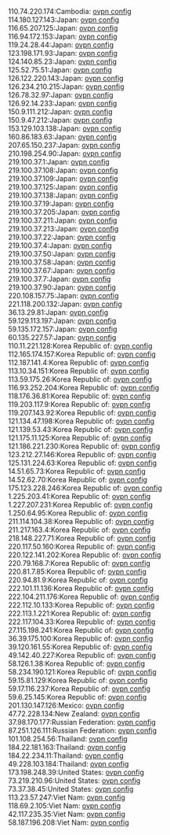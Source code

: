 110.74.220.174:Cambodia: [ovpn config](vpn/110_74_220_174.ovpn)  
114.180.127.143:Japan: [ovpn config](vpn/114_180_127_143.ovpn)  
116.65.207.125:Japan: [ovpn config](vpn/116_65_207_125.ovpn)  
116.94.172.153:Japan: [ovpn config](vpn/116_94_172_153.ovpn)  
119.24.28.44:Japan: [ovpn config](vpn/119_24_28_44.ovpn)  
123.198.171.93:Japan: [ovpn config](vpn/123_198_171_93.ovpn)  
124.140.85.23:Japan: [ovpn config](vpn/124_140_85_23.ovpn)  
125.52.75.51:Japan: [ovpn config](vpn/125_52_75_51.ovpn)  
126.122.220.143:Japan: [ovpn config](vpn/126_122_220_143.ovpn)  
126.234.210.215:Japan: [ovpn config](vpn/126_234_210_215.ovpn)  
126.78.32.97:Japan: [ovpn config](vpn/126_78_32_97.ovpn)  
126.92.14.233:Japan: [ovpn config](vpn/126_92_14_233.ovpn)  
150.9.111.212:Japan: [ovpn config](vpn/150_9_111_212.ovpn)  
150.9.47.212:Japan: [ovpn config](vpn/150_9_47_212.ovpn)  
153.129.103.138:Japan: [ovpn config](vpn/153_129_103_138.ovpn)  
160.86.183.63:Japan: [ovpn config](vpn/160_86_183_63.ovpn)  
207.65.150.237:Japan: [ovpn config](vpn/207_65_150_237.ovpn)  
210.198.254.90:Japan: [ovpn config](vpn/210_198_254_90.ovpn)  
219.100.37.1:Japan: [ovpn config](vpn/219_100_37_1.ovpn)  
219.100.37.108:Japan: [ovpn config](vpn/219_100_37_108.ovpn)  
219.100.37.109:Japan: [ovpn config](vpn/219_100_37_109.ovpn)  
219.100.37.125:Japan: [ovpn config](vpn/219_100_37_125.ovpn)  
219.100.37.138:Japan: [ovpn config](vpn/219_100_37_138.ovpn)  
219.100.37.19:Japan: [ovpn config](vpn/219_100_37_19.ovpn)  
219.100.37.205:Japan: [ovpn config](vpn/219_100_37_205.ovpn)  
219.100.37.211:Japan: [ovpn config](vpn/219_100_37_211.ovpn)  
219.100.37.213:Japan: [ovpn config](vpn/219_100_37_213.ovpn)  
219.100.37.22:Japan: [ovpn config](vpn/219_100_37_22.ovpn)  
219.100.37.4:Japan: [ovpn config](vpn/219_100_37_4.ovpn)  
219.100.37.50:Japan: [ovpn config](vpn/219_100_37_50.ovpn)  
219.100.37.58:Japan: [ovpn config](vpn/219_100_37_58.ovpn)  
219.100.37.67:Japan: [ovpn config](vpn/219_100_37_67.ovpn)  
219.100.37.7:Japan: [ovpn config](vpn/219_100_37_7.ovpn)  
219.100.37.90:Japan: [ovpn config](vpn/219_100_37_90.ovpn)  
220.108.157.75:Japan: [ovpn config](vpn/220_108_157_75.ovpn)  
221.118.200.132:Japan: [ovpn config](vpn/221_118_200_132.ovpn)  
36.13.29.81:Japan: [ovpn config](vpn/36_13_29_81.ovpn)  
59.129.113.197:Japan: [ovpn config](vpn/59_129_113_197.ovpn)  
59.135.172.157:Japan: [ovpn config](vpn/59_135_172_157.ovpn)  
60.135.227.57:Japan: [ovpn config](vpn/60_135_227_57.ovpn)  
110.11.221.128:Korea Republic of: [ovpn config](vpn/110_11_221_128.ovpn)  
112.165.174.157:Korea Republic of: [ovpn config](vpn/112_165_174_157.ovpn)  
112.187.141.4:Korea Republic of: [ovpn config](vpn/112_187_141_4.ovpn)  
113.10.34.151:Korea Republic of: [ovpn config](vpn/113_10_34_151.ovpn)  
113.59.175.26:Korea Republic of: [ovpn config](vpn/113_59_175_26.ovpn)  
116.93.252.204:Korea Republic of: [ovpn config](vpn/116_93_252_204.ovpn)  
118.176.36.81:Korea Republic of: [ovpn config](vpn/118_176_36_81.ovpn)  
119.203.117.9:Korea Republic of: [ovpn config](vpn/119_203_117_9.ovpn)  
119.207.143.92:Korea Republic of: [ovpn config](vpn/119_207_143_92.ovpn)  
121.134.47.198:Korea Republic of: [ovpn config](vpn/121_134_47_198.ovpn)  
121.139.53.43:Korea Republic of: [ovpn config](vpn/121_139_53_43.ovpn)  
121.175.11.125:Korea Republic of: [ovpn config](vpn/121_175_11_125.ovpn)  
121.186.221.230:Korea Republic of: [ovpn config](vpn/121_186_221_230.ovpn)  
123.212.27.146:Korea Republic of: [ovpn config](vpn/123_212_27_146.ovpn)  
125.131.224.63:Korea Republic of: [ovpn config](vpn/125_131_224_63.ovpn)  
14.51.65.73:Korea Republic of: [ovpn config](vpn/14_51_65_73.ovpn)  
14.52.62.70:Korea Republic of: [ovpn config](vpn/14_52_62_70.ovpn)  
175.123.228.246:Korea Republic of: [ovpn config](vpn/175_123_228_246.ovpn)  
1.225.203.41:Korea Republic of: [ovpn config](vpn/1_225_203_41.ovpn)  
1.227.207.231:Korea Republic of: [ovpn config](vpn/1_227_207_231.ovpn)  
1.250.64.95:Korea Republic of: [ovpn config](vpn/1_250_64_95.ovpn)  
211.114.104.38:Korea Republic of: [ovpn config](vpn/211_114_104_38.ovpn)  
211.217.163.4:Korea Republic of: [ovpn config](vpn/211_217_163_4.ovpn)  
218.148.227.71:Korea Republic of: [ovpn config](vpn/218_148_227_71.ovpn)  
220.117.50.160:Korea Republic of: [ovpn config](vpn/220_117_50_160.ovpn)  
220.122.141.202:Korea Republic of: [ovpn config](vpn/220_122_141_202.ovpn)  
220.79.168.7:Korea Republic of: [ovpn config](vpn/220_79_168_7.ovpn)  
220.81.7.85:Korea Republic of: [ovpn config](vpn/220_81_7_85.ovpn)  
220.94.81.9:Korea Republic of: [ovpn config](vpn/220_94_81_9.ovpn)  
222.101.11.136:Korea Republic of: [ovpn config](vpn/222_101_11_136.ovpn)  
222.104.211.176:Korea Republic of: [ovpn config](vpn/222_104_211_176.ovpn)  
222.112.10.133:Korea Republic of: [ovpn config](vpn/222_112_10_133.ovpn)  
222.113.1.221:Korea Republic of: [ovpn config](vpn/222_113_1_221.ovpn)  
222.117.104.33:Korea Republic of: [ovpn config](vpn/222_117_104_33.ovpn)  
27.115.198.241:Korea Republic of: [ovpn config](vpn/27_115_198_241.ovpn)  
36.39.175.100:Korea Republic of: [ovpn config](vpn/36_39_175_100.ovpn)  
39.120.161.55:Korea Republic of: [ovpn config](vpn/39_120_161_55.ovpn)  
49.142.40.227:Korea Republic of: [ovpn config](vpn/49_142_40_227.ovpn)  
58.126.1.38:Korea Republic of: [ovpn config](vpn/58_126_1_38.ovpn)  
58.234.190.121:Korea Republic of: [ovpn config](vpn/58_234_190_121.ovpn)  
59.15.81.129:Korea Republic of: [ovpn config](vpn/59_15_81_129.ovpn)  
59.17.116.237:Korea Republic of: [ovpn config](vpn/59_17_116_237.ovpn)  
59.6.25.145:Korea Republic of: [ovpn config](vpn/59_6_25_145.ovpn)  
201.130.147.126:Mexico: [ovpn config](vpn/201_130_147_126.ovpn)  
47.72.228.134:New Zealand: [ovpn config](vpn/47_72_228_134.ovpn)  
37.98.170.177:Russian Federation: [ovpn config](vpn/37_98_170_177.ovpn)  
87.251.126.111:Russian Federation: [ovpn config](vpn/87_251_126_111.ovpn)  
101.108.254.56:Thailand: [ovpn config](vpn/101_108_254_56.ovpn)  
184.22.181.163:Thailand: [ovpn config](vpn/184_22_181_163.ovpn)  
184.22.234.11:Thailand: [ovpn config](vpn/184_22_234_11.ovpn)  
49.228.103.184:Thailand: [ovpn config](vpn/49_228_103_184.ovpn)  
173.198.248.39:United States: [ovpn config](vpn/173_198_248_39.ovpn)  
73.219.210.96:United States: [ovpn config](vpn/73_219_210_96.ovpn)  
73.37.38.45:United States: [ovpn config](vpn/73_37_38_45.ovpn)  
113.23.57.247:Viet Nam: [ovpn config](vpn/113_23_57_247.ovpn)  
118.69.2.105:Viet Nam: [ovpn config](vpn/118_69_2_105.ovpn)  
42.117.235.35:Viet Nam: [ovpn config](vpn/42_117_235_35.ovpn)  
58.187.196.208:Viet Nam: [ovpn config](vpn/58_187_196_208.ovpn)  
